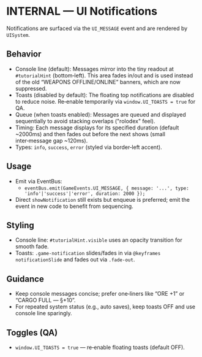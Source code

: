 # INTERNAL — UI Notifications

Notifications are surfaced via the `UI_MESSAGE` event and are rendered by `UISystem`.

## Behavior

- Console line (default): Messages mirror into the tiny readout at `#tutorialHint` (bottom‑left). This area fades in/out and is used instead of the old “WEAPONS OFFLINE/ONLINE” banners, which are now suppressed.
- Toasts (disabled by default): The floating top notifications are disabled to reduce noise. Re‑enable temporarily via `window.UI_TOASTS = true` for QA.
- Queue (when toasts enabled): Messages are queued and displayed sequentially to avoid stacking overlaps ("rolodex" feel).
- Timing: Each message displays for its specified duration (default ~2000ms) and then fades out before the next shows (small inter‑message gap ~120ms).
- Types: `info`, `success`, `error` (styled via border‑left accent).

## Usage

- Emit via EventBus:
  - `eventBus.emit(GameEvents.UI_MESSAGE, { message: '...', type: 'info'|'success'|'error', duration: 2000 });`
- Direct `showNotification` still exists but enqueue is preferred; emit the event in new code to benefit from sequencing.

## Styling

- Console line: `#tutorialHint.visible` uses an opacity transition for smooth fade.
- Toasts: `.game-notification` slides/fades in via `@keyframes notificationSlide` and fades out via `.fade-out`.

## Guidance

- Keep console messages concise; prefer one‑liners like “ORE +1” or “CARGO FULL — §+10”.
- For repeated system status (e.g., auto saves), keep toasts OFF and use console line sparingly.

## Toggles (QA)

- `window.UI_TOASTS = true` — re‑enable floating toasts (default OFF).
